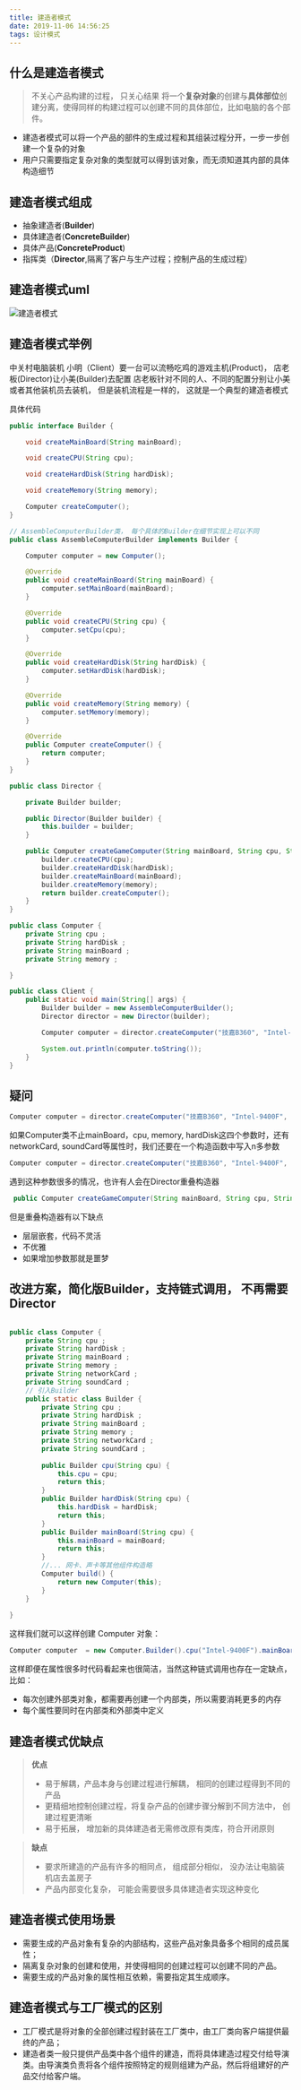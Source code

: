 ```yaml
---
title: 建造者模式
date: 2019-11-06 14:56:25
tags: 设计模式
---
```


## 什么是建造者模式
> 不关心产品构建的过程， 只关心结果
> 将一个**复杂对象**的创建与**具体部位**创建分离，使得同样的构建过程可以创建不同的具体部位，比如电脑的各个部件。

- 建造者模式可以将一个产品的部件的生成过程和其组装过程分开，一步一步创建一个复杂的对象
- 用户只需要指定复杂对象的类型就可以得到该对象，而无须知道其内部的具体构造细节

## 建造者模式组成
- 抽象建造者(**Builder**)
- 具体建造者(**ConcreteBuilder**)
- 具体产品(**ConcreteProduct**)
- 指挥类（**Director**,隔离了客户与生产过程；控制产品的生成过程）

## 建造者模式uml
![建造者模式](/建造者模式.jpg)

## 建造者模式举例
中关村电脑装机
小明（Client）要一台可以流畅吃鸡的游戏主机(Product)， 店老板(Director)让小美(Builder)去配置
店老板针对不同的人、不同的配置分别让小美或者其他装机员去装机， 但是装机流程是一样的， 这就是一个典型的建造者模式

具体代码

```java
public interface Builder {

    void createMainBoard(String mainBoard);

    void createCPU(String cpu);

    void createHardDisk(String hardDisk);

    void createMemory(String memory);

    Computer createComputer();
}

```

```java
// AssembleComputerBuilder类， 每个具体的Builder在细节实现上可以不同
public class AssembleComputerBuilder implements Builder {

    Computer computer = new Computer();

    @Override
    public void createMainBoard(String mainBoard) {
        computer.setMainBoard(mainBoard);
    }

    @Override
    public void createCPU(String cpu) {
        computer.setCpu(cpu);
    }

    @Override
    public void createHardDisk(String hardDisk) {
        computer.setHardDisk(hardDisk);
    }

    @Override
    public void createMemory(String memory) {
        computer.setMemory(memory);
    }

    @Override
    public Computer createComputer() {
        return computer;
    }
}

```

```java
public class Director {

    private Builder builder;

    public Director(Builder builder) {
        this.builder = builder;
    }

    public Computer createGameComputer(String mainBoard, String cpu, String memory, String hardDisk) {
        builder.createCPU(cpu);
        builder.createHardDisk(hardDisk);
        builder.createMainBoard(mainBoard);
        builder.createMemory(memory);
        return builder.createComputer();
    }
}
```

```java
public class Computer {
    private String cpu ;
    private String hardDisk ;
    private String mainBoard ;
    private String memory ;

}
```

```java
public class Client {
    public static void main(String[] args) {
        Builder builder = new AssembleComputerBuilder();
        Director director = new Director(builder);

        Computer computer = director.createComputer("技嘉B360", "Intel-9400F", "Hyper 8G", "希捷 2T");

        System.out.println(computer.toString());
    }
}

```

## 疑问
```java
Computer computer = director.createComputer("技嘉B360", "Intel-9400F", "Hyper 8G", "希捷 2T");
```

如果Computer类不止mainBoard，cpu, memory, hardDisk这四个参数时，还有networkCard, soundCard等属性时，我们还要在一个构造函数中写入n多参数
 
```java
Computer computer = director.createComputer("技嘉B360", "Intel-9400F", "Hyper 8G", "希捷 2T", "networkCard", "soundCard", "xxx");
```
遇到这种参数很多的情况，也许有人会在Director重叠构造器

```java
 public Computer createGameComputer(String mainBoard, String cpu, String memory, String hardDisk, String xxx, String xxx) {
```
但是重叠构造器有以下缺点

* 层层嵌套，代码不灵活
* 不优雅
* 如果增加参数那就是噩梦

## 改进方案，简化版Builder，支持链式调用， 不再需要Director
```java

public class Computer {
	private String cpu ;
	private String hardDisk ;
	private String mainBoard ;
	private String memory ;
	private String networkCard ;
	private String soundCard ;
	// 引入Builder
	public static class Builder {
		private String cpu ;
		private String hardDisk ;
		private String mainBoard ;
		private String memory ;
		private String networkCard ;
		private String soundCard ;
		
		public Builder cpu(String cpu) {
            this.cpu = cpu;
            return this;
   		}
		public Builder hardDisk(String cpu) {
            this.hardDisk = hardDisk;
            return this;
   		}
		public Builder mainBoard(String cpu) {
            this.mainBoard = mainBoard;
            return this;
   		}
		//... 网卡、声卡等其他组件构造略
		Computer build() {
            return new Computer(this);
   		}
	}
    
}
```
这样我们就可以这样创建 Computer 对象：

```java
Computer computer  = new Computer.Builder().cpu("Intel-9400F").mainBoard("技嘉360主板").graphics("Nvida 显卡").hardDisk("希捷2t硬盘"). networkCard("千兆网卡").soundCard("高保真声卡").build();

```
这样即便在属性很多时代码看起来也很简洁，当然这种链式调用也存在一定缺点，比如：

* 每次创建外部类对象，都需要再创建一个内部类，所以需要消耗更多的内存
* 每个属性要同时在内部类和外部类中定义


## 建造者模式优缺点
> **优点**
> * 易于解耦，产品本身与创建过程进行解耦， 相同的创建过程得到不同的产品
> * 更精细地控制创建过程，将复杂产品的创建步骤分解到不同方法中， 创建过程更清晰
> * 易于拓展， 增加新的具体建造者无需修改原有类库，符合开闭原则 

> **缺点**
> * 要求所建造的产品有许多的相同点， 组成部分相似， 没办法让电脑装机店去盖房子
> * 产品内部变化复杂， 可能会需要很多具体建造者实现这种变化

## 建造者模式使用场景
* 需要生成的产品对象有复杂的内部结构，这些产品对象具备多个相同的成员属性；
* 隔离复杂对象的创建和使用，并使得相同的创建过程可以创建不同的产品。
* 需要生成的产品对象的属性相互依赖，需要指定其生成顺序。

## 建造者模式与工厂模式的区别
* 工厂模式是将对象的全部创建过程封装在工厂类中，由工厂类向客户端提供最终的产品；
* 建造者类一般只提供产品类中各个组件的建造，而将具体建造过程交付给导演类。由导演类负责将各个组件按照特定的规则组建为产品，然后将组建好的产品交付给客户端。
